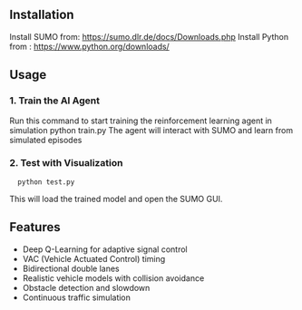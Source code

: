## Installation
Install SUMO from:  https://sumo.dlr.de/docs/Downloads.php
Install Python from : https://www.python.org/downloads/
## Usage
### 1. Train the AI Agent
 Run this command to start training the reinforcement learning agent in simulation
     python train.py
The agent will interact with SUMO and learn from simulated episodes
### 2. Test with Visualization
      python test.py
This will load the trained model and open the SUMO GUI.
## Features
-  Deep Q-Learning for adaptive signal control
-  VAC (Vehicle Actuated Control) timing
-  Bidirectional double lanes
-  Realistic vehicle models with collision avoidance
-  Obstacle detection and slowdown
-  Continuous traffic simulation


